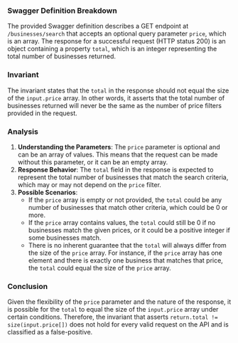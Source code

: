 ### Swagger Definition Breakdown
The provided Swagger definition describes a GET endpoint at `/businesses/search` that accepts an optional query parameter `price`, which is an array. The response for a successful request (HTTP status 200) is an object containing a property `total`, which is an integer representing the total number of businesses returned.

### Invariant
The invariant states that the `total` in the response should not equal the size of the `input.price` array. In other words, it asserts that the total number of businesses returned will never be the same as the number of price filters provided in the request.

### Analysis
1. **Understanding the Parameters**: The `price` parameter is optional and can be an array of values. This means that the request can be made without this parameter, or it can be an empty array.
2. **Response Behavior**: The `total` field in the response is expected to represent the total number of businesses that match the search criteria, which may or may not depend on the `price` filter.
3. **Possible Scenarios**:
   - If the `price` array is empty or not provided, the `total` could be any number of businesses that match other criteria, which could be 0 or more.
   - If the `price` array contains values, the `total` could still be 0 if no businesses match the given prices, or it could be a positive integer if some businesses match.
   - There is no inherent guarantee that the `total` will always differ from the size of the `price` array. For instance, if the `price` array has one element and there is exactly one business that matches that price, the `total` could equal the size of the `price` array.

### Conclusion
Given the flexibility of the `price` parameter and the nature of the response, it is possible for the `total` to equal the size of the `input.price` array under certain conditions. Therefore, the invariant that asserts `return.total != size(input.price[])` does not hold for every valid request on the API and is classified as a false-positive.
